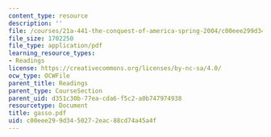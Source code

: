 ```yaml
---
content_type: resource
description: ''
file: /courses/21a-441-the-conquest-of-america-spring-2004/c00eee299d3450272eac88cd74a45a4f_gasso.pdf
file_size: 1702250
file_type: application/pdf
learning_resource_types:
- Readings
license: https://creativecommons.org/licenses/by-nc-sa/4.0/
ocw_type: OCWFile
parent_title: Readings
parent_type: CourseSection
parent_uid: d351c30b-77ea-cda6-f5c2-a0b747974938
resourcetype: Document
title: gasso.pdf
uid: c00eee29-9d34-5027-2eac-88cd74a45a4f
---
```

